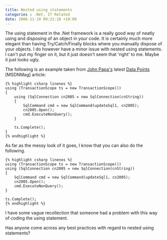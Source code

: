 ```yaml
---
title: Nested using statements
categories : .Net, IT Related
date: 2006-11-10 09:21:18 +10:00
---
```


The using statement in the .Net framework is a really good way of neatly using and disposing of an object in your code. It is certainly much more elegant than having Try/Catch/Finally blocks where you manually dispose of your objects. I do however have a minor issue with nested using statements. I can't put my finger on it, but it just doesn't seem that 'right' to me. Maybe it just looks ugly.

The following is an example taken from [John Papa's][0] latest [Data Points][1] [MSDNMag] article:

    {% highlight csharp linenos %}
    using (TransactionScope ts = new TransactionScope())    
    {
        using (SqlConnection cn2005 = new SqlConnection(cnString))
        {
            SqlCommand cmd = new SqlCommand(updateSql1, cn2005);
            cn2005.Open();
            cmd.ExecuteNonQuery();
        }
    
        ts.Complete();
    }
    {% endhighlight %}

As far as the messy look of it goes, I know that you can also do the following.

    {% highlight csharp linenos %}
    using (TransactionScope ts = new TransactionScope())
    using (SqlConnection cn2005 = new SqlConnection(cnString))
    {
        SqlCommand cmd = new SqlCommand(updateSql1, cn2005);
        cn2005.Open();
        cmd.ExecuteNonQuery();
    }
    
    ts.Complete();
    {% endhighlight %}

I have some vague recollection that someone had a problem with this way of coding the using statement.

Has anyone come across any best practices with regard to nested using statements?

[0]: http://codebetter.com/blogs/john.papa/archive/2006/10/15/System.Transactions-Revisited-2-Years-Later.aspx
[1]: http://msdn.microsoft.com/msdnmag/issues/06/11/DataPoints/default.aspx
